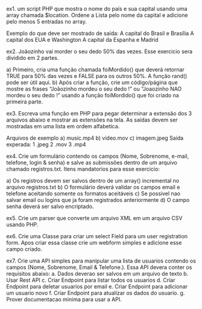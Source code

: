 ex1. 
um script PHP que mostra o nome do país e sua capital usando uma
array chamada $location. Ordene a Lista pelo nome da capital e adicione
pelo menos 5 entradas no array.

Exemplo do que deve ser mostrado de saída:
A capital do Brasil​ e Brasília
A capital dos EUA​ e Washington
A capital da Espanha​ e Madrid

ex2. 
Joãozinho vai morder o seu dedo 50% das vezes. Esse exercicio sera
dividido em 2 partes.

a) Primeiro, cria uma função chamada foiMordido() que deverá retornar TRUE para 50%
das vezes e FALSE para os outros 50%. A função rand() pode ser útil aqui.
b) Após criar a função, crie um código/página que mostre as frases “Joãozinho mordeu o
seu dedo !” ou “Joaozinho NAO mordeu o seu dedo !” usando a função foiMordido() que
foi criado na primeira parte.

ex3. 
Escreva uma função em PHP para pegar determinar a extensão dos 3
arquivos abaixo e mostrar as extensões na tela. As saídas devem ser
mostradas em uma lista em ordem alfabetica.

Arquivos de exemplo
a) music.mp4
b) video.mov
c) imagem.jpeg
Saida experada:
1 .jpeg
2 .mov
3 .mp4

ex4. 
Crie um formulário contendo os campos (Nome, Sobrenome, e-mail,
telefone, login & senha) e salve as submissões dentro de um arquivo
chamado registros.txt. Itens mandatorios para esse exercicio:

a) Os registros devem ser salvos dentro de um array() incremental no arquivo
registros.txt
b) O formulário deverá validar os campos email e telefone aceitando somente os
formatos aceitáveis
c) Se possivel nao salvar email ou logins que ja foram registrados anteriormente
d) O campo senha deverá ser salvo encriptado.

ex5. 
Crie um parser que converte um arquivo XML em um arquivo CSV usando
PHP.

ex6. 
Crie uma Classe para criar um select Field para um user registration form.
Apos criar essa classe crie um webform simples e adicione esse campo
criado.

ex7. 
Crie uma API simples para manipular uma lista de usuarios contendo os
campos (Nome, Sobrenome, Email & Telefone.). Essa API devera conter
os requisitos abaixo:
a. Dados deverao ser salvos em um arquivo de texto
b. Usar Rest API
c. Criar Endpoint para listar todos os usuarios
d. Criar Endpoint para deletar usuarios por email
e. Criar Endpoint para adicionar um usuario novo
f. Criar Endpoint para atualizar os dados do usuario.
g. Prover documentacao minima para usar a API.
